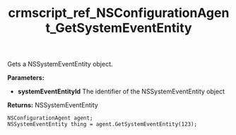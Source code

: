 ﻿---
title: crmscript_ref_NSConfigurationAgent_GetSystemEventEntity
description: NSSystemEventEntity GetSystemEventEntity(Integer systemEventEntityId);
intellisense: NSConfigurationAgent.GetSystemEventEntity
keywords: NSConfigurationAgent,GetSystemEventEntity
so.topic: reference
---

Gets a NSSystemEventEntity object.

**Parameters:**
 - **systemEventEntityId** The identifier of the NSSystemEventEntity object

**Returns:** NSSystemEventEntity

```crmscript
NSConfigurationAgent agent;
NSSystemEventEntity thing = agent.GetSystemEventEntity(123);
```

